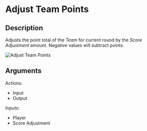# Adjust Team Points

## Description

Adjusts the point total of the _Team_ for current round by the _Score Adjustment_ amount. Negative values will subtract points.

![Adjust Team Points](../../.gitbook/assets/images/scripting/game-mode/adjustteampoints.png)

## Arguments

Actions:

- Input
- Output

Inputs:

- Player
- Score Adjustment
